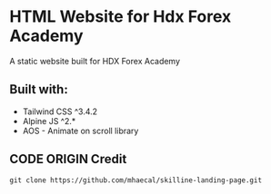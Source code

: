 # HTML Website for Hdx Forex Academy
A static website built for HDX Forex Academy

## Built with:
- Tailwind CSS ^3.4.2
- Alpine JS ^2.*
- AOS - Animate on scroll library

## CODE ORIGIN Credit
`git clone https://github.com/mhaecal/skilline-landing-page.git`